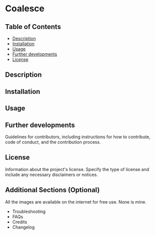 # Coalesce

## Table of Contents

- [Description](#Description)
- [Installation](#installation)
- [Usage](#usage)
- [Further developments](#Further-developments)
- [License](#license)

## Description


## Installation


## Usage


## Further developments

Guidelines for contributors, including instructions for how to contribute, code of conduct, and the contribution process.

## License

Information about the project's license. Specify the type of license and include any necessary disclaimers or notices.

## Additional Sections (Optional)

All the images are available on the internet for free use. None is mine.
- Troubleshooting
- FAQs
- Credits
- Changelog

